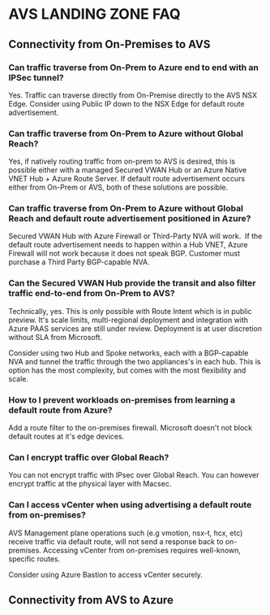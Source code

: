 # AVS LANDING ZONE FAQ

## Connectivity from On-Premises to AVS

### Can traffic traverse from On-Prem to Azure end to end with an IPSec tunnel?

Yes. Traffic can traverse directly from On-Premise directly to the AVS NSX Edge. Consider using Public IP down to the NSX Edge for default route advertisement. 

### Can traffic traverse from On-Prem to Azure without Global Reach? 

Yes, if natively routing traffic from on-prem to AVS is desired, this is possible either with a managed Secured VWAN Hub or an Azure Native VNET Hub + Azure Route Server. If default route advertisement occurs either from On-Prem or AVS, both of these solutions are possible.  

### Can traffic traverse from On-Prem to Azure without Global Reach and default route advertisement positioned in Azure? 

Secured VWAN Hub with Azure Firewall or Third-Party NVA will work.  If the default route advertisement needs to happen within a Hub VNET, Azure Firewall will not work because it does not speak BGP. Customer must purchase a Third Party BGP-capable NVA.    

### Can the Secured VWAN Hub provide the transit and also filter traffic end-to-end from On-Prem to AVS?  

Technically, yes. This is only possible with Route Intent which is in public preview. It's scale limits, multi-regional deployment and integration with Azure PAAS services are still under review. Deployment is at user discretion without SLA from Microsoft.  

Consider using two Hub and Spoke networks, each with a BGP-capable NVA and tunnel the traffic through the two appliances's in each hub. This is option has the most complexity, but comes with the most flexibility and scale. 

### How to I prevent workloads on-premises from learning a default route from Azure?

Add a route filter to the on-premises firewall. Microsoft doesn't not block default routes at it's edge devices.   

### Can I encrypt traffic over Global Reach?

You can not encrypt traffic with IPsec over Global Reach. You can however encrypt traffic at the physical layer with Macsec. 

### Can I access vCenter when using advertising a default route from on-premises?

AVS Management plane operations such (e.g vmotion, nsx-t, hcx, etc) receive traffic via default route, will not send a response back to on-premises. Accessing vCenter from on-premises requires well-known, specific routes. 

Consider using Azure Bastion to access vCenter securely. 

## Connectivity from AVS to Azure
